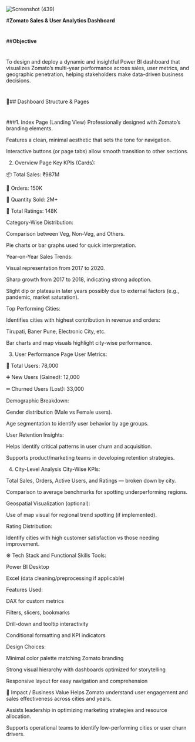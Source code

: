 ![Screenshot (439)](https://github.com/user-attachments/assets/d16181cd-bf78-499a-9ffb-cc18e69dbb18)

#**Zomato Sales & User Analytics Dashboard** 
#

##**Objective**
#
To design and deploy a dynamic and insightful Power BI dashboard that visualizes Zomato’s multi-year performance across sales, user metrics, and geographic penetration, helping stakeholders make data-driven business decisions.
#
🧩## Dashboard Structure & Pages
#
###1. Index Page (Landing View)
Professionally designed with Zomato’s branding elements.

Features a clean, minimal aesthetic that sets the tone for navigation.

Interactive buttons (or page tabs) allow smooth transition to other sections.

2. Overview Page
Key KPIs (Cards):

📦 Total Sales: ₹987M

🛒 Orders: 150K

🔢 Quantity Sold: 2M+

🌟 Total Ratings: 148K

Category-Wise Distribution:

Comparison between Veg, Non-Veg, and Others.

Pie charts or bar graphs used for quick interpretation.

Year-on-Year Sales Trends:

Visual representation from 2017 to 2020.

Sharp growth from 2017 to 2018, indicating strong adoption.

Slight dip or plateau in later years possibly due to external factors (e.g., pandemic, market saturation).

Top Performing Cities:

Identifies cities with highest contribution in revenue and orders:

Tirupati, Baner Pune, Electronic City, etc.

Bar charts and map visuals highlight city-wise performance.

3. User Performance Page
User Metrics:

👥 Total Users: 78,000

➕ New Users (Gained): 12,000

➖ Churned Users (Lost): 33,000

Demographic Breakdown:

Gender distribution (Male vs Female users).

Age segmentation to identify user behavior by age groups.

User Retention Insights:

Helps identify critical patterns in user churn and acquisition.

Supports product/marketing teams in developing retention strategies.

4. City-Level Analysis
City-Wise KPIs:

Total Sales, Orders, Active Users, and Ratings — broken down by city.

Comparison to average benchmarks for spotting underperforming regions.

Geospatial Visualization (optional):

Use of map visual for regional trend spotting (if implemented).

Rating Distribution:

Identify cities with high customer satisfaction vs those needing improvement.

⚙️ Tech Stack and Functional Skills
Tools:

Power BI Desktop

Excel (data cleaning/preprocessing if applicable)

Features Used:

DAX for custom metrics

Filters, slicers, bookmarks

Drill-down and tooltip interactivity

Conditional formatting and KPI indicators

Design Choices:

Minimal color palette matching Zomato branding

Strong visual hierarchy with dashboards optimized for storytelling

Responsive layout for easy navigation and comprehension

🎯 Impact / Business Value
Helps Zomato understand user engagement and sales effectiveness across cities and years.

Assists leadership in optimizing marketing strategies and resource allocation.

Supports operational teams to identify low-performing cities or user churn drivers.

